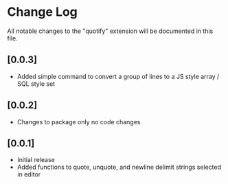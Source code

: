 # Change Log
All notable changes to the "quotify" extension will be documented in this file.

## [0.0.3]
- Added simple command to convert a group of lines to a JS style array / SQL style set

## [0.0.2]
- Changes to package only no code changes

## [0.0.1]
- Initial release
- Added functions to quote,  unquote, and newline delimit strings selected in editor